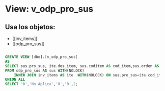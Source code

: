 # View: v_odp_pro_sus

## Usa los objetos:
- [[inv_items]]
- [[odp_pro_sus]]

```sql

CREATE VIEW [dbo].[v_odp_pro_sus]
AS
SELECT sus.pro_sus, ite.des_item, sus.coditem AS cod_item,sus.orden AS por_sustitucion,ite.ind_lote
FROM odp_pro_sus AS sus WITH(NOLOCK)
	INNER JOIN inv_items AS ite  WITH(NOLOCK) ON sus.pro_sus=ite.cod_item
UNION ALL 
SELECT '0','No Aplica','0','0',2;

```
